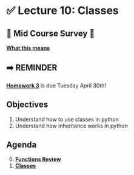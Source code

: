 <!---
{"next":"Lectures/Lecture11.md","title":"✅ Classes"}
-->

# ✅ Lecture 10: Classes

## 🍕 Mid Course Survey 🍕
**[What this means](https://docs.google.com/presentation/d/1r5KrB7bf0rCJpm5MCTy8eQT_5TrUy7AtimURDI-QbpQ/edit#slide=id.g3dd4fa9b7e_0_239)**

## ➡️ REMINDER
**[Homework 3](../Homework/hwk3.md)** is due Tuesday April 30th!

## Objectives

1. Understand how to use classes in python
2. Understand how inheritance works in python


## Agenda

0. **[Functions Review](../Topics/functions.md)**
1. **[Classes](../Topics/classes.md)**